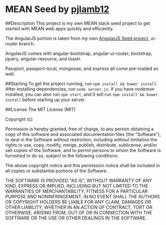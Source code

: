 # MEAN Seed by [pjlamb12](http://www.twitter.com/plambweb)

##Description
This project is my own MEAN stack seed project to get started with MEAN web apps quickly and efficiently.

The AngularJS portion is taken from my own [AngularJS Seed project](https://github.com/pjlamb12/angular-base/tree/ui-router), ui-router branch.

AngularJS comes with angular-bootstrap, angular-ui-router, bootstrap, jquery, angular-resource, and toastr.

Passport, passport-local, mongoose, and express all come pre-loaded as well.

##Starting
To get the project running, run `npm install && bower install`. After installing dependencies, run `node server.js`. If you have nodemon installed, you can also run `npm start`, and it will run `npm install && bower install` before starting up your server.

##License
The MIT License (MIT)

Copyright (c) <year> <copyright holders>

Permission is hereby granted, free of charge, to any person obtaining a copy
of this software and associated documentation files (the "Software"), to deal
in the Software without restriction, including without limitation the rights
to use, copy, modify, merge, publish, distribute, sublicense, and/or sell
copies of the Software, and to permit persons to whom the Software is
furnished to do so, subject to the following conditions:

The above copyright notice and this permission notice shall be included in
all copies or substantial portions of the Software.

THE SOFTWARE IS PROVIDED "AS IS", WITHOUT WARRANTY OF ANY KIND, EXPRESS OR
IMPLIED, INCLUDING BUT NOT LIMITED TO THE WARRANTIES OF MERCHANTABILITY,
FITNESS FOR A PARTICULAR PURPOSE AND NONINFRINGEMENT. IN NO EVENT SHALL THE
AUTHORS OR COPYRIGHT HOLDERS BE LIABLE FOR ANY CLAIM, DAMAGES OR OTHER
LIABILITY, WHETHER IN AN ACTION OF CONTRACT, TORT OR OTHERWISE, ARISING FROM,
OUT OF OR IN CONNECTION WITH THE SOFTWARE OR THE USE OR OTHER DEALINGS IN
THE SOFTWARE.
